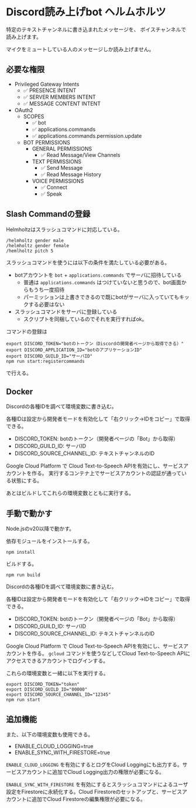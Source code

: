 # Discord読み上げbot ヘルムホルツ

特定のテキストチャンネルに書き込まれたメッセージを、
ボイスチャンネルで読み上げます。

マイクをミュートしている人のメッセージしか読み上げません。

## 必要な権限

- Privileged Gateway Intents
  - ✅ PRESENCE INTENT
  - ✅ SERVER MEMBERS INTENT
  - ✅ MESSAGE CONTENT INTENT
- OAuth2
  - SCOPES
    - ✅ bot
    - ✅ applications.commands
    - ✅ applications.commands.permission.update
  - BOT PERMISSIONS
    - GENERAL PERMISSIONS
      - ✅ Read Message/View Channels
    - TEXT PERMISSIONS
      - ✅ Send Message
      - ✅ Read Message History
    - VOICE PERMISSIONS
      - ✅ Connect
      - ✅ Speak

## Slash Commandの登録

Helmholtzはスラッシュコマンドに対応している。

```
/helmholtz gender male
/helmholtz gender female
/hemlholtz pitch 5
```

スラッシュコマンドを使うには以下の条件を満たしている必要がある。

- botアカウントを `bot` + `applications.commands` でサーバに招待している
  - 普通は `applications.commands` はつけていないと思うので、bot画面からもうち一度招待
  - パーミッションは上書きできるので既にbotがサーバに入っていてもキックする必要はない
- スラッシュコマンドをサーバに登録している
  - スクリプトを同梱しているのでそれを実行すればok。

コマンドの登録は

```
export DISCORD_TOKEN="botのトークン（Discordの開発者ページから取得できる）"
export DISCORD_APPLICATION_ID="botのアプリケーションID"
export DISCORD_GUILD_ID="サーバID"
npm run start:registercommands
```

で行える。

## Docker

Discordの各種IDを調べて環境変数に書き込む。

各種IDは設定から開発者モードを有効化して「右クリック→IDをコピー」で取得できる。

- DISCORD_TOKEN: botのトークン（開発者ページの「Bot」から取得）
- DISCORD_GUILD_ID: サーバID
- DISCORD_SOURCE_CHANNEL_ID: テキストチャンネルのID

Google Cloud Platform で Cloud Text-to-Speech APIを有効にし、サービスアカウントを作る。
実行するコンテナ上でサービスアカウントの認証が通っている状態にする。

あとはビルドしてこれらの環境変数とともに実行する。

## 手動で動かす

Node.jsのv20以降で動かす。

依存モジュールをインストールする。

```
npm install
```

ビルドする。

```
npm run build
```

Discordの各種IDを調べて環境変数に書き込む。

各種IDは設定から開発者モードを有効化して「右クリック→IDをコピー」で取得できる。

- DISCORD_TOKEN: botのトークン（開発者ページの「Bot」から取得）
- DISCORD_GUILD_ID: サーバID
- DISCORD_SOURCE_CHANNEL_ID: テキストチャンネルのID

Google Cloud Platform で Cloud Text-to-Speech APIを有効にし、サービスアカウントを作る。
`gcloud` コマンドを使うなどしてCloud Text-to-Speech APIにアクセスできるアカウントでログインする。

これらの環境変数と一緒に以下を実行する。

```
export DISCORD_TOKEN="token"
export DISCORD_GUILD_ID="00000"
export DISCORD_SOURCE_CHANNEL_ID="12345"
npm run start
```

## 追加機能

また、以下の環境変数も使用できる。

- ENABLE_CLOUD_LOGGING=true
- ENABLE_SYNC_WITH_FIRESTORE=true

`ENABLE_CLOUD_LOGGING` を有効にするとログをCloud Loggingにも出力する。サービスアカウントに追加でCloud Logging出力の権限が必要になる。

`ENABLE_SYNC_WITH_FIRESTORE` を有効にするとスラッシュコマンドによるユーザ設定をFirestoreに永続化する。Cloud Firestoreのセットアップと、サービスアカウントに追加でCloud Firestoreの編集権限が必要になる。